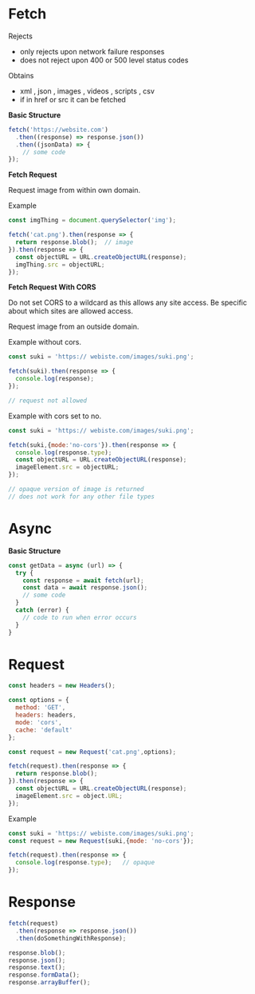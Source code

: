 # Fetch

Rejects
- only rejects upon network failure responses
- does not reject upon 400 or 500 level status codes

Obtains
- xml , json , images , videos , scripts , csv
- if in href or src it can be fetched

**Basic Structure**

```js
fetch('https://website.com')
  .then((response) => response.json())
  .then((jsonData) => {
    // some code
});
```

**Fetch Request**

Request image from within own domain.

Example
```js
const imgThing = document.querySelector('img');

fetch('cat.png').then(response => {
  return response.blob();  // image
}).then(response => {
  const objectURL = URL.createObjectURL(response);
  imgThing.src = objectURL;
});
```

**Fetch Request With CORS**

Do not set CORS to a wildcard as this allows any site access.
Be specific about which sites are allowed access.

Request image from an outside domain.

Example without cors.
```js
const suki = 'https:// webiste.com/images/suki.png';

fetch(suki).then(response => {
  console.log(response);
});

// request not allowed
```

Example with cors set to no.
```js
const suki = 'https:// webiste.com/images/suki.png';

fetch(suki,{mode:'no-cors'}).then(response => {
  console.log(response.type);
  const objectURL = URL.createObjectURL(response);
  imageElement.src = objectURL;
});

// opaque version of image is returned
// does not work for any other file types
```

# Async

**Basic Structure**

```js
const getData = async (url) => {
  try {
    const response = await fetch(url);
    const data = await response.json();
    // some code
  }
  catch (error) {
    // code to run when error occurs
  }
}
```

# Request

```js
const headers = new Headers();

const options = {
  method: 'GET',
  headers: headers,
  mode: 'cors',
  cache: 'default'
};

const request = new Request('cat.png',options);
```

```js
fetch(request).then(response => {
  return response.blob();
}).then(response => {
  const objectURL = URL.createObjectURL(response);
  imageElement.src = object.URL;
});
```

Example
```js
const suki = 'https:// webiste.com/images/suki.png';
const request = new Request(suki,{mode: 'no-cors'});

fetch(request).then(response => {
  console.log(response.type);   // opaque
});
```

# Response

```js
fetch(request)
  .then(response => response.json())
  .then(doSomethingWithResponse);

response.blob();
response.json();
response.text();
response.formData();
response.arrayBuffer();

```










